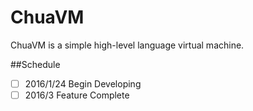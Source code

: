 # ChuaVM
ChuaVM is a simple high-level language virtual machine.

##Schedule

- [ ] 2016/1/24 Begin Developing
- [ ] 2016/3 Feature Complete
